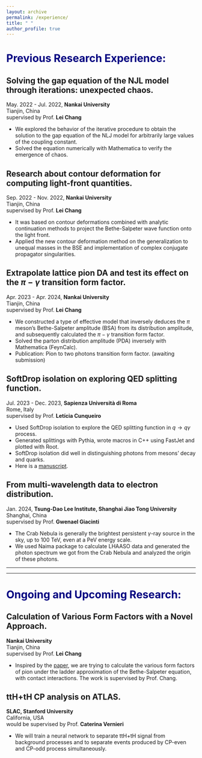 ```yaml
---
layout: archive
permalink: /experience/
title: " "
author_profile: true
---
```




# <font color="#000080">Previous Research Experience:</font>

## Solving the gap equation of the NJL model through iterations: unexpected chaos.
May. 2022 - Jul. 2022, **Nankai University**  
Tianjin, China  
supervised by Prof. **Lei Chang**
- We explored the behavior of the iterative procedure to obtain the solution to the gap equation of the NLJ model for arbitrarily large values of the coupling constant.
- Solved the equation numerically with Mathematica to verify the emergence of chaos.

## Research about contour deformation for computing light-front quantities.
Sep. 2022 - Nov. 2022, **Nankai University**  
Tianjin, China  
supervised by Prof. **Lei Chang**
- It was based on contour deformations combined with analytic continuation methods to project the Bethe-Salpeter wave function onto the light front.
- Applied the new contour deformation method on the generalization to unequal masses in the BSE and implementation of complex conjugate propagator singularities.

## Extrapolate lattice pion DA and test its effect on the $\pi-\gamma$ transition form factor.
Apr. 2023 - Apr. 2024, **Nankai University**  
Tianjin, China  
supervised by Prof. **Lei Chang**
- We constructed a type of effective model that inversely deduces the $\pi$ meson’s Bethe-Salpeter amplitude (BSA) from its distribution amplitude, and subsequently calculated the $\pi-\gamma$ transition form factor.
- Solved the parton distribution amplitude (PDA) inversely with Mathematica (FeynCalc).
- Publication: Pion to two photons transition form factor. (awaiting submission)

## SoftDrop isolation on exploring QED splitting function.
Jul. 2023 - Dec. 2023, **Sapienza Università di Roma**  
Rome, Italy  
supervised by Prof. **Letícia Cunqueiro**
- Used SoftDrop isolation to explore the QED splitting function in $q → q\gamma$ process.
- Generated splittings with Pythia, wrote macros in C++ using FastJet and plotted with Root.
- SoftDrop isolation did well in distinguishing photons from mesons’ decay and quarks.
- Here is a [manuscript](../assets/A%20Fundemental%20Study%20on%20Photon%20Isolation.pdf).

## From multi-wavelength data to electron distribution.
Jan. 2024, **Tsung-Dao Lee Institute, Shanghai Jiao Tong University**  
Shanghai, China  
supervised by Prof. **Gwenael Giacinti**
- The Crab Nebula is generally the brightest persistent $\gamma$-ray source in the sky, up to 100 TeV, even at a PeV energy scale.
- We used Naima package to calculate LHAASO data and generated the photon spectrum we got from the Crab Nebula and analyzed the origin of these photons.

---
---

# <font color="#000080">Ongoing and Upcoming Research:</font>

## Calculation of Various Form Factors with a Novel Approach.
**Nankai University**  
Tianjin, China  
supervised by Prof. **Lei Chang**
- Inspired by the [paper](https://arxiv.org/abs/2211.06635), we are trying to calculate the various form factors of pion under the ladder approximation of the Bethe-Salpeter equation, with contact interactions. The work
is supervised by Prof. Chang.

## ttH+tH CP analysis on ATLAS.
**SLAC, Stanford University**  
California, USA  
would be supervised by Prof. **Caterina Vernieri**
- We will train a neural network to separate ttH+tH signal from background processes and to separate events produced by CP-even and CP-odd process simultaneously.
